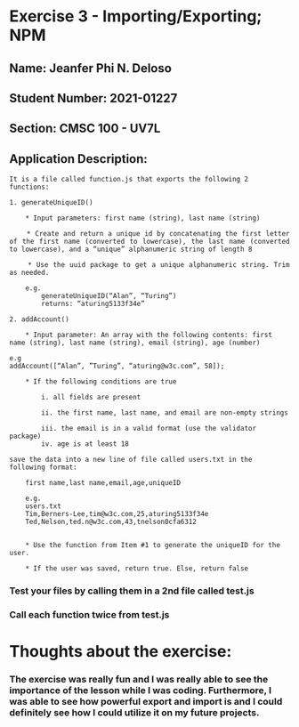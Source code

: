 # Exercise 3 - Importing/Exporting; NPM
## Name: Jeanfer Phi N. Deloso
## Student Number: 2021-01227
## Section: CMSC 100 - UV7L

## Application Description:


    It is a file called function.js that exports the following 2 functions:

<div style="text-align: justify"> 

    1. generateUniqueID()

        * Input parameters: first name (string), last name (string)

        * Create and return a unique id by concatenating the first letter of the first name (converted to lowercase), the last name (converted to lowercase), and a “unique” alphanumeric string of length 8

        * Use the uuid package to get a unique alphanumeric string. Trim as needed. 

        e.g.
            generateUniqueID(“Alan”, “Turing”)
            returns: “aturing5133f34e”

 </div>        
        



    2. addAccount()
        
        * Input parameter: An array with the following contents: first name (string), last name (string), email (string), age (number)

    e.g 
    addAccount([“Alan”, ”Turing”, “aturing@w3c.com”, 58]);

        * If the following conditions are true
            
            i. all fields are present

            ii. the first name, last name, and email are non-empty strings

            iii. the email is in a valid format (use the validator package)
            iv. age is at least 18

    save the data into a new line of file called users.txt in the following format:

        first name,last name,email,age,uniqueID

        e.g.
        users.txt
        Tim,Berners-Lee,tim@w3c.com,25,aturing5133f34e
        Ted,Nelson,ted.n@w3c.com,43,tnelson0cfa6312


        * Use the function from Item #1 to generate the uniqueID for the user.
        
        * If the user was saved, return true. Else, return false



### Test your files by calling them in a 2nd file called test.js

### Call each function twice from test.js

# Thoughts about the exercise:
### The exercise was really fun and I was really able to see the importance of the lesson while I was coding. Furthermore, I was able to see how powerful export and import is and I could definitely see how I could utilize it on my future projects. 